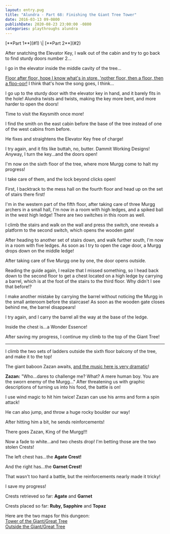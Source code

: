 ```yaml
---
layout: entry.pug
title: "Alundra - Part 68: Finishing the Giant Tree Tower"
date: 2016-03-13 09-0800
publishDate: 2020-08-23 23:00:00 -0800
categories: playthroughs alundra
---
```


<p class="entry-partination" markdown="1">[**Part 1**](#1) \| [**Part 2**](#2)</p>

<a name="1"></a>

After snatching the Elevator Key, I walk out of the cabin and try to go back to find sturdy doors number 2...

I go in the elevator inside the middle cavity of the tree...

<a href="https://www.youtube.com/watch?v=gTqes-3dTdQ">Floor after floor, hope I know what's in store, 'nother floor, then a floor, then a floo-oor!</a> I think that's how the song goes, I think...

I go up to the sturdy door with the elevator key in hand, and it barely fits in the hole! Alundra twists and twists, making the key more bent, and more harder to open the doors!

Time to visit the Keysmith once more!

I find the smith on the east cabin before the base of the tree instead of one of the west cabins from before.

He fixes and straightens the Elevator Key free of charge!

I try again, and it fits like buttah, no, butter. Dammit Working Designs! Anyway, I turn the key...and the doors open!

I'm now on the sixth floor of the tree, where more Murgg come to halt my progress!

I take care of them, and the lock beyond clicks open!

First, I backtrack to the mess hall on the fourth floor and head up on the set of stairs there first!

I'm in the western part of the fifth floor, after taking care of three Murgg archers in a small hall, I'm now in a room with high ledges, and a spiked ball in the west high ledge! There are two switches in this room as well.

I climb the stairs and walk on the wall and press the switch, one reveals a platform to the second switch, which opens the wooden gate!

After heading to another set of stairs down, and walk further south, I'm now in a room with five ledges. As soon as I try to open the cage door, a Murgg drops down on the middle ledge!

After taking care of five Murgg one by one, the door opens outside.

Reading the guide again, I realize that I missed something, so I head back down to the second floor to get a chest located on a high ledge by carrying a barrel, which is at the foot of the stairs to the third floor. Why didn't I see that before!?

I make another mistake by carrying the barrel without noticing the Murgg in the small anteroom before the staircase! As soon as the wooden gate closes behind me, the barrel disappears!

I try again, and I carry the barrel all the way at the base of the ledge.

Inside the chest is...a Wonder Essence!

After saving my progress, I continue my climb to the top of the Giant Tree!

<a name="2"></a>

---

I climb the two sets of ladders outside the sixth floor balcony of the tree, and make it to the top!

The giant baboon Zazan awaits, <a href="https://www.youtube.com/watch?v=79DA5p7FZwg">and the music here is very dramatic</a>!

**Zazan:** "Who...dares to challenge me? What? A mere human boy. You are the sworn enemy of the Murgg..." After threatening us with graphic descriptions of turning us into his food, the battle is on!

I use wind magic to hit him twice! Zazan can use his arms and form a spin attack!

He can also jump, and throw a huge rocky boulder our way!

After hitting him a bit, he sends reinforcements!

There goes Zazan, King of the Murgg!!!

Now a fade to white...and two chests drop! I'm betting those are the two stolen Crests!

The left chest has...the **Agate Crest!**

And the right has...the **Garnet Crest!**

That wasn't too hard a battle, but the reinforcements nearly made it tricky!

I save my progress!

Crests retrieved so far: **Agate** and **Garnet**

Crests placed so far: **Ruby, Sapphire** and **Topaz**

Here are the two maps for this dungeon:<br/>
<a href="http://vgmaps.com/Atlas/PSX/Alundra-TowerOfTheGreatTree.png">Tower of the Giant/Great Tree</a><br/>
<a href="http://vgmaps.com/Atlas/PSX/Alundra-GreatTree.png">Outside the Giant/Great Tree</a>